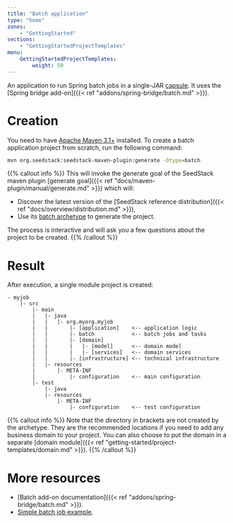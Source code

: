 ```yaml
---
title: "Batch application"
type: "home"
zones:
    - "GettingStarted"
sections:
    - "GettingStartedProjectTemplates"
menu:
    GettingStartedProjectTemplates:
        weight: 50
---
```


An application to run Spring batch jobs in a single-JAR [capsule](http://www.capsule.io). It uses the 
[Spring bridge add-on]({{< ref "addons/spring-bridge/batch.md" >}}).<!--more-->

# Creation

You need to have [Apache Maven 3.1+](https://maven.apache.org/) installed. 
To create a batch application project from scratch, run the following command:

```bash
mvn org.seedstack:seedstack-maven-plugin:generate -Dtype=batch
```
    
{{% callout info %}}
This will invoke the generate goal of the SeedStack maven plugin [generate goal]({{< ref "docs/maven-plugin/manual/generate.md" >}}) which will:

* Discover the latest version of the [SeedStack reference distribution]({{< ref "docs/overview/distribution.md" >}}),
* Use its [batch archetype](http://search.maven.org/#search%7Cga%7C1%7Cg%3A%22org.seedstack%22%20a%3A%22batch-archetype%22) to generate the project.

The process is interactive and will ask you a few questions about the project to be created.
{{% /callout %}}

# Result

After execution, a single module project is created:

```plain
- myjob
    |- src
        |- main
        |   |- java
        |   |   |- org.myorg.myjob
        |   |       |- [application]    <-- application logic
        |   |       |- batch            <-- batch jobs and tasks
        |   |       |- [domain]
        |   |       |   |- [model]      <-- domain model
        |   |       |   |- [services]   <-- domain services
        |   |       |- [infrastructure] <-- technical infrastructure
        |   |- resources
        |       |- META-INF
        |           |- configuration    <-- main configuration
        |- test
            |- java
            |- resources
                |- META-INF
                    |- configuration    <-- test configuration
```

{{% callout info %}}
Note that the directory in brackets are not created by the archetype. They are the recommended locations if you need
to add any business domain to your project. You can also choose to put the domain in a separate [domain module]({{< ref "getting-started/project-templates/domain.md" >}}).
{{% /callout %}}

# More resources

* [Batch add-on documentation]({{< ref "addons/spring-bridge/batch.md" >}}).
* [Simple batch job example](https://github.com/seedstack/samples/tree/master/batch).